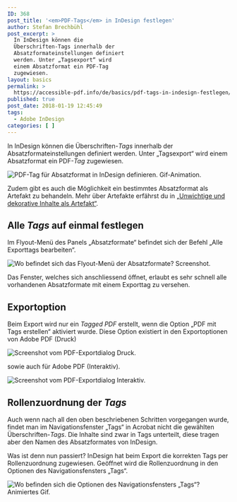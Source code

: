 ```yaml
---
ID: 368
post_title: '<em>PDF-Tags</em> in InDesign festlegen'
author: Stefan Brechbühl
post_excerpt: >
  In InDesign können die
  Überschriften-Tags innerhalb der
  Absatzformateinstellungen definiert
  werden. Unter „Tagsexport“ wird
  einem Absatzformat ein PDF-Tag
  zugewiesen.
layout: basics
permalink: >
  https://accessible-pdf.info/de/basics/pdf-tags-in-indesign-festlegen/
published: true
post_date: 2018-01-19 12:45:49
tags:
  - Adobe InDesign
categories: [ ]
---
```

In InDesign können die Überschriften-*Tags* innerhalb der Absatzformateinstellungen definiert werden. Unter „Tagsexport“ wird einem Absatzformat ein PDF-*Tag* zugewiesen.

![PDF-Tag für Absatzformat in InDesign definieren. Gif-Animation.][1]

Zudem gibt es auch die Möglichkeit ein bestimmtes Absatzformat als Artefakt zu behandeln. Mehr über Artefakte erfährst du in [„Unwichtige und dekorative Inhalte als Artefakt“][2].

## Alle *Tags* auf einmal festlegen

Im Flyout-Menü des Panels „Absatzformate“ befindet sich der Befehl „Alle Exporttags bearbeiten“.

![Wo befindet sich das Flyout-Menü der Absatzformate? Screenshot.][3]

Das Fenster, welches sich anschliessend öffnet, erlaubt es sehr schnell alle vorhandenen Absatzformate mit einem Exporttag zu versehen.

## Exportoption

Beim Export wird nur ein *Tagged PDF* erstellt, wenn die Option „PDF mit Tags erstellen“ aktiviert wurde. Diese Option existiert in den Exportoptionen von Adobe PDF (Druck)

![Screenshot vom PDF-Exportdialog Druck.][4]

sowie auch für Adobe PDF (Interaktiv).

![Screenshot vom PDF-Exportdialog Interaktiv.][5]

## Rollenzuordnung der *Tags*

Auch wenn nach all den oben beschriebenen Schritten vorgegangen wurde, findet man im Navigationsfenster „Tags“ in Acrobat nicht die gewählten Überschriften-*Tags*. Die Inhalte sind zwar in Tags unterteilt, diese tragen aber den Namen des Absatzformates von InDesign.

Was ist denn nun passiert? InDesign hat beim Export die korrekten Tags per Rollenzuordnung zugewiesen. Geöffnet wird die Rollenzuordnung in den Optionen des Navigationsfensters „Tags“.

![Wo befinden sich die Optionen des Navigationsfensters „Tags“? Animiertes Gif.][6]

 [1]: https://accessible-pdf.info/wp/wp-content/uploads/indesign_tagsexport.gif
 [2]: https://accessible-pdf.info/de/basics/unwichtige-und-dekorative-inhalte-als-artefakt/
 [3]: https://accessible-pdf.info/wp/wp-content/uploads/indesign_absatzformate_flyout.png
 [4]: https://accessible-pdf.info/wp/wp-content/uploads/indesign_pdf_export_druck.jpg
 [5]: https://accessible-pdf.info/wp/wp-content/uploads/indesign_pdf_export_interaktiv.jpg
 [6]: https://accessible-pdf.info/wp/wp-content/uploads/acrobat_rollenzuordnung.gif